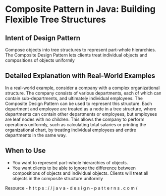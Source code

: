 # Composite Pattern in Java: Building Flexible Tree Structures

## Intent of Design Pattern

Compose objects into tree structures to represent part-whole hierarchies. The Composite Design Pattern lets clients treat individual objects and compositions of objects uniformly

## Detailed Explanation with Real-World Examples

In a real-world example, consider a company with a complex organizational structure. The company consists of various departments, each of which can contain sub-departments, and ultimately individual employees. The Composite Design Pattern can be used to represent this structure. Each department and employee are treated as a node in a tree structure, where departments can contain other departments or employees, but employees are leaf nodes with no children. This allows the company to perform operations uniformly, such as calculating total salaries or printing the organizational chart, by treating individual employees and entire departments in the same way.

## When to Use

* You want to represent part-whole hierarchies of objects.
* You want clients to be able to ignore the difference between compositions of objects and individual objects. Clients will treat all objects in the composite structure uniformly

Resource - h t t p s : / / j a v a - d e s i g n - p a t t e r n s . c o m /